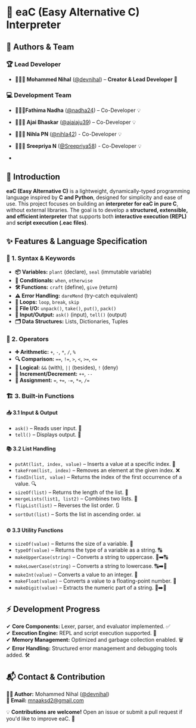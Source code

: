 # 🚀 eaC (Easy Alternative C) Interpreter  

## 👥 Authors & Team  

### 🏆 Lead Developer  
- **👨🏻‍💻 Mohammed Nihal** ([@devnihal](https://github.com/devnihal)) – **Creator & Lead Developer** 🚀  

### 💻 Development Team  
-  **👩🏻‍💻Fathima Nadha** ([@nadha24](https://github.com/nadha24)) – Co-Developer 💡

-  **🧑🏻‍💻 Ajai Bhaskar** ([@ajaiaju39](https://github.com/ajaiaju39)) – Co-Developer 💡  

-  **👩🏻‍💻 Nihla PN** ([@nihla42](https://github.com/nihla42)) - Co-Developer 💡
-  **👩🏻‍💻 Sreepriya N** ([@Sreepriya58](https://github.com/Sreepriya58)) - Co-Developer 💡
-  
## 📌 Introduction  

**eaC (Easy Alternative C)** is a lightweight, dynamically-typed programming language inspired by **C and Python**, designed for simplicity and ease of use. This project focuses on building an **interpreter for eaC in pure C**, without external libraries. The goal is to develop a **structured, extensible, and efficient interpreter** that supports both **interactive execution (REPL)** and **script execution (.eac files)**.

## ✨ Features & Language Specification  

### 📝 1. Syntax & Keywords  

- **📦 Variables:** `plant` (declare), `seal` (immutable variable)  
- **🔄 Conditionals:** `when`, `otherwise`  
- **🛠️ Functions:** `craft` (define), `give` (return)  
- **⚠️ Error Handling:** `dareMend` (try-catch equivalent)  
- **🔁 Loops:** `loop`, `break`, `skip`  
- **📂 File I/O:** `unpack()`, `take()`, `put()`, `pack()`  
- **📢 Input/Output:** `ask()` (input), `tell()` (output)  
- **🗂️ Data Structures:** Lists, Dictionaries, Tuples  

### 🔢 2. Operators  

- **➕ Arithmetic:** `+`, `-`, `*`, `/`, `%`  
- **🔍 Comparison:** `==`, `!=`, `>`, `<`, `>=`, `<=`  
- **🔗 Logical:** `&&` (with), `||` (besides), `!` (deny)  
- **🔼 Increment/Decrement:** `++`, `--`  
- **📝 Assignment:** `=`, `+=`, `-=`, `*=`, `/=`  

### 🏗️ 3. Built-in Functions  

#### 📥 3.1 Input & Output  

- `ask()` – Reads user input. 📝  
- `tell()` – Displays output. 📢  

#### 📚 3.2 List Handling  

- `putAt(list, index, value)` – Inserts a value at a specific index. 🔢  
- `takeFrom(list, index)` – Removes an element at the given index. ❌  
- `findIn(list, value)` – Returns the index of the first occurrence of a value. 🔍  
- `sizeOf(list)` – Returns the length of the list. 📏  
- `mergeLists(list1, list2)` – Combines two lists. 🔄  
- `flipList(list)` – Reverses the list order. 🔃  
- `sortOut(list)` – Sorts the list in ascending order. 📊  

#### ⚙️ 3.3 Utility Functions  

- `sizeOf(value)` – Returns the size of a variable. 📏  
- `typeOf(value)` – Returns the type of a variable as a string. 🔠  
- `makeUpperCase(string)` – Converts a string to uppercase. 🔡➡️🔠  
- `makeLowerCase(string)` – Converts a string to lowercase. 🔠➡️🔡  
- `makeInt(value)` – Converts a value to an integer. 🔢  
- `makeFloat(value)` – Converts a value to a floating-point number. 🌊  
- `makeDigit(value)` – Extracts the numeric part of a string. 🔣➡️🔢  

## ⚡ Development Progress  

✔ **Core Components:** Lexer, parser, and evaluator implemented. ✅  
✔ **Execution Engine:** REPL and script execution supported. 📜  
✔ **Memory Management:** Optimized and garbage collection enabled. 🗑️  
✔ **Error Handling:** Structured error management and debugging tools added. 🛠️  

## 📬 Contact & Contribution  

**👨‍💻 Author:** Mohammed Nihal ([@devnihal](https://github.com/devnihal))  
**📧 Email:** [mnaaksd2@gmail.com](mailto:mnaaksd2@gmail.com)  

💡 **Contributions are welcome!** Open an issue or submit a pull request if you'd like to improve eaC. 🚀
